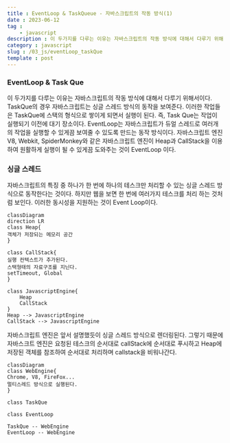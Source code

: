 ```yaml
---
title : EventLoop & TaskQueue - 자바스크립트의 작동 방식(1)
date : 2023-06-12
tag :	
	- javascript
description : 이 두가지를 다루는 이유는 자바스크립트의 작동 방식에 대해서 다루기 위해서이다. TaskQue의 경우 자바스크립트는 싱글 스레드 방식의 동작을 보여준다. 이러한 작업들은 TaskQue에 스택의 형식으로 쌓이게 되면서 실행이 된다...
category : javascript
slug : /03_js/eventLoop_taskQue
template : post
---
```


### EventLoop & Task Que

이 두가지를 다루는 이유는 자바스크립트의 작동 방식에 대해서 다루기 위해서이다. TaskQue의 경우 자바스크립트는 싱글 스레드 방식의 동작을 보여준다. 이러한 작업들은 TaskQue에 스택의 형식으로 쌓이게 되면서 실행이 된다. 즉, Task Que는 작업이 실행되기 이전에 대기 장소이다. EventLoop는 자바스크립트가 듀얼 스레드로 여러개의 작업을 실행할 수 있게끔 보여줄 수 있도록 만드는 동작 방식이다. 자바스크립트 엔진 V8, Webkit, SpiderMonkey와 같은 자바스크립트 엔진이 Heap과 CallStack을 이용하여 원활하게 실행이 될 수 있게끔 도와주는 것이 EventLoop 이다.

### 싱글 스레드

자바스크립트의 특징 중 하나가 한 번에 하나의 테스크만 처리할 수 있는 싱글 스레드 방식으로 동작한다는 것이다. 하지만 웹을 보면 한 번에 여러가지 테스크를 처리 하는 것처럼 보인다. 이러한 동시성을 지원하는 것이 Event Loop이다.

```mermaid
classDiagram
direction LR
class Heap{
객체가 저장되는 메모리 공간
}

class CallStack{
실행 컨텍스트가 추가된다.
스택형태의 자료구조를 지닌다.
setTimeout, Global
}

class JavascriptEngine{
	Heap
	CallStack
}
Heap --> JavascriptEngine
CallStack --> JavascriptEngine
```

자바스크립트 엔진은 앞서 설명했듯이 싱글 스레드 방식으로 렌더링된다. 그렇기 때문에 자바스크트 엔진은 요청된 테스크의 순서대로 callStack에 순서대로 푸시하고 Heap에 저장된 객체를 참조하여 순서대로 처리하며 callstack을 비워나간다.

```mermaid
classDiagram
class WebEngine{
Chrome, V8, FireFox...
멀티스레드 방식으로 실행된다.
}

class TaskQue

class EventLoop

TaskQue -- WebEngine
EventLoop -- WebEngine
```
